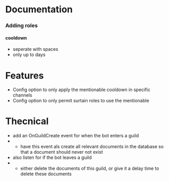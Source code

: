 # Documentation
### Adding roles
#### cooldown
- seperate with spaces
- only up to days


# Features
- Config option to only apply the mentionable cooldown in specific channels
- Config option to only permit surtain roles to use the mentionable


# Thecnical
- add an OnGuildCreate event for when the bot enters a guild
- - have this event als create all relevant documents in the database so that a document should never not exist
- also listen for if the bot leaves a guild
- - either delete the documents of this guild, or give it a delay time to delete these documents